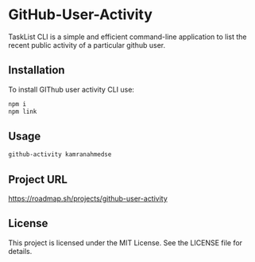 # GitHub-User-Activity
TaskList CLI is a simple and efficient command-line application to list the recent public activity of a particular github user.

## Installation
To install GIThub user activity CLI use:
```bash
npm i
npm link
```

## Usage
```bash
github-activity kamranahmedse
```

## Project URL
https://roadmap.sh/projects/github-user-activity

## License
This project is licensed under the MIT License. See the LICENSE file for details.
